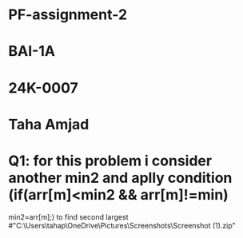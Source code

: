 # PF-assignment-2
# BAI-1A
# 24K-0007
# Taha Amjad
# Q1: for this problem i consider another min2 and aplly condition (if(arr[m]<min2 && arr[m]!=min)
min2=arr[m];) to find second largest 
#"C:\Users\tahap\OneDrive\Pictures\Screenshots\Screenshot (1).zip"
